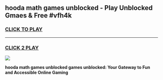 
## hooda math games unblocked - Play Unblocked Gmaes & Free #vfh4k
<h3>
<a href="https://premium.freeplayer.one?title=hooda_math_games_unblocked&ref=03M">CLICK TO PLAY</a></h3>
<hr>

<h3>
<a href="https://premium.freeplayer.one?title=hooda_math_games_unblocked&ref=03M">CLICK 2 PLAY</a>
  
</h3>

<a href="https://premium.freeplayer.one?title=hooda_math_games_unblocked&ref=03M"><img src="https://clearcache.store/games.png"></a>


**hooda math games unblocked games unblocked: Your Gateway to Fun and Accessible Online Gaming**
